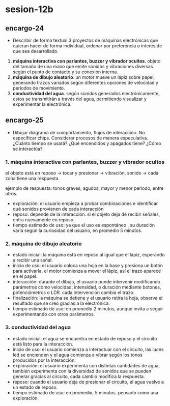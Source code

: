 # sesion-12b

## encargo-24

- Describir de forma textual 3 proyectos de máquinas electrónicas que quieran hacer de forma individual, ordenar por preferencia o interés de que sea desarrollado.

1. __máquina interactiva con parlantes, buzzer y vibrador ocultos__. objeto del tamaño de una mano que emite sonidos y vibraciones diversas según el punto de contacto y su conexión interna.
2. __máquina de dibujo aleatorio__. un motor mueve un lápiz sobre papel, generando trazos variados según diferentes opciones de velocidad y periodos de movimiento.
3. __conductividad del agua__. según sonidos generados electrónicamente, estos se transmitirán a través del agua, permitiendo visualizar y experimentar la electrónica.

## encargo-25

- Dibujar diagrama de comportamiento, flujos de interacción. No específicar chips. Considerar procesos de manera especulativa. ¿Cuánto tiempo se usará? ¿Qué encendidos y apagados tiene? ¿Cómo se interactúa?

### 1. máquina interactiva con parlantes, buzzer y vibrador ocultos

el objeto está en reposo → tocar y presionar → vibración, sonido → cada zona tiene una respuesta.

ejemplo de respuesta: tonos graves, agudos, mayor y menor periodo, entre otros.

- exploración: el usuario empieza a probar combinaciones e identificar qué sonidos provienen de cada interacción
- reposo: depende de la interacción. si el objeto deja de recibir señales, entra nuevamente en reposo.
- tiempo estimado de uso: ya que el uso es espontáneo , su duración varía según la curiosidad del usuario, en promedio 5 minutos.

### 2. máquina de dibujo aleatorio

- estado inicial: la máquina está en reposo al igual que el lápiz, esperando a recibir una señal.
- inicio de uso: el usuario coloca una hoja en la base y presiona un botón para activarla. el motor comienza a mover el lápiz, así el trazo aparece en el papel.
- interacción: durante el dibujo, el usuario puede intervenir modificando parámetros como velocidad, intensidad, o duración mediante botones, potenciómetros o LDR. cada intervención cambia el trazo.
- finalización: la máquina se detiene y el usuario retira la hoja, observa el resultado que se creó gracias a la electrónica.
- tiempo estimado de uso: en promedio 2 minutos, aunque invita a seguir experimentando con otros parámetros.

### 3. conductividad del agua

- estado inicial: el agua se encuentra en estado de reposo y el circuito está listo para la interacción.
- inicio de uso: el usuario comienza a interactuar con el circuito, las luces led se encienden y el agua comienza a vibrar según los tonos producidos por la interacción.
- exploración: el usuario experimenta con distintas cantidades de agua, también experimenta con la diversidad de sonidos que se pueden generar gracias al circuito, cada cambio modifica la respuesta.
- reposo: cuando el usuario deja de presionar el circuito, el agua vuelve a un estado de reposo.
- tiempo estimado de uso: en promedio, 5 minutos. pensado como una exploración.
